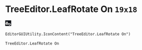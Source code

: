# TreeEditor.LeafRotate On `19x18`
<img src="/img/TreeEditor.LeafRotate%20On.png" width=19 height=18>

``` CSharp
EditorGUIUtility.IconContent("TreeEditor.LeafRotate On")
```
```
TreeEditor.LeafRotate On
```
